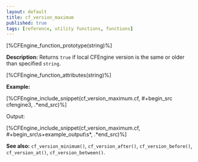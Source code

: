 ```yaml
---
layout: default
title: cf_version_maximum
published: true
tags: [reference, utility functions, functions]
---
```


[%CFEngine_function_prototype(string)%]

**Description:** Returns `true` if local CFEngine version is the same or older than specified `string`.

[%CFEngine_function_attributes(string)%]

**Example:**

[%CFEngine_include_snippet(cf_version_maximum.cf, #\+begin_src cfengine3, .*end_src)%]

Output:

[%CFEngine_include_snippet(cf_version_maximum.cf, #\+begin_src\s+example_output\s*, .*end_src)%]

**See also:** `cf_version_minimum()`, `cf_version_after()`, `cf_version_before()`, `cf_version_at()`, `cf_version_between()`.
